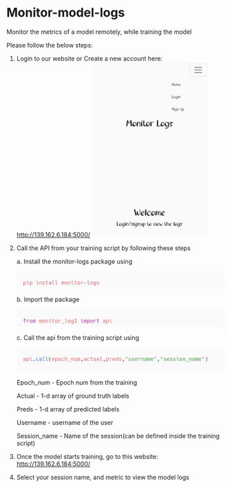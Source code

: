 # Monitor-model-logs
Monitor the metrics of a model remotely, while training the model 


Please follow the below steps:

  1. Login to our website or Create a new account here: http://139.162.6.184:5000/
  ![app](https://github.com/Vinithavn/Monitor-model-logs/blob/master/Screenshot_2022-08-30-15-59-19-17_40deb401b9ffe8e1df2f1cc5ba480b12.jpg)
  
  2. Call the API from your training script by following these steps
 
      a. Install the monitor-logs package using
      
      ![install](https://github.com/Vinithavn/Monitor-model-logs/blob/master/utils/carbon%20(4).png)
      
      b. Import the package
      
      ![import](https://github.com/Vinithavn/Monitor-model-logs/blob/master/utils/carbon%20(5).png)
      
      c. Call the api from the training script using
      
      ![call](https://github.com/Vinithavn/Monitor-model-logs/blob/master/utils/carbon%20(3).png)
      
        Epoch_num - Epoch num from the training
        
        Actual - 1-d array of ground truth labels
        
        Preds - 1-d array of predicted labels
        
        Username - username of the user
        
        Session_name - Name of the session(can be defined inside the training script)

  3. Once the model starts training, go to this website: http://139.162.6.184:5000/
  4. Select your session name, and metric to view the model logs



